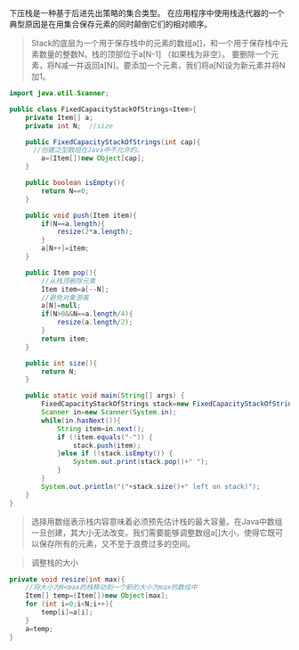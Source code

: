下压栈是一种基于后进先出策略的集合类型。
在应用程序中使用栈迭代器的一个典型原因是在用集合保存元素的同时颠倒它们的相对顺序。

>Stack的底层为一个用于保存栈中的元素的数组a[]，和一个用于保存栈中元素数量的整数N，栈的顶部位于a[N-1] （如果栈为非空）。
>要删除一个元素，将N减一并返回a[N]。要添加一个元素，我们将a[N]设为新元素并将N加1。

```java
import java.util.Scanner;

public class FixedCapacityStackOfStrings<Item>{
	private Item[] a;
	private int N;	//size

	public FixedCapacityStackOfStrings(int cap){
	  //创建泛型数组在Java中不允许的。
		a=(Item[])new Object[cap];
	}

	public boolean isEmpty(){
		return N==0;
	}

	public void push(Item item){
		if(N==a.length){
			resize(2*a.length);
		}
		a[N++]=item;
	}

	public Item pop(){
		//从栈顶删除元素
		Item item=a[--N];
		//避免对象游离
		a[N]=null;
		if(N>0&&N==a.length/4){
			resize(a.length/2);
		}
		return item;
	}

	public int size(){
		return N;
	}

	public static void main(String[] args) {
		FixedCapacityStackOfStrings stack=new FixedCapacityStackOfStrings(100);
		Scanner in=new Scanner(System.in);
		while(in.hasNext()){
			String item=in.next();
			if (!item.equals("-")) {
				stack.push(item);
			}else if (!stack.isEmpty()) {
				System.out.print(stack.pop()+" ");
			}
		}
		System.out.println("("+stack.size()+" left on stack)");
	}
}
```

>选择用数组表示栈内容意味着必须预先估计栈的最大容量。在Java中数组一旦创建，其大小无法改变。我们需要能够调整数组a[]大小，使得它既可以保存所有的元素，又不至于浪费过多的空间。

>调整栈的大小
```java
private void resize(int max){
	//将大小为N<max的栈移动到一个新的大小为max的数组中
	Item[] temp=(Item[])new Object[max];
	for (int i=0;i<N;i++){
		temp[i]=a[i];
	}
	a=temp;
}
```


